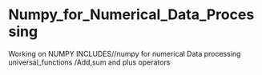 # Numpy_for_Numerical_Data_Processing

Working on NUMPY
INCLUDES//numpy for numerical Data processing 
universal_functions /Add,sum and plus operators
